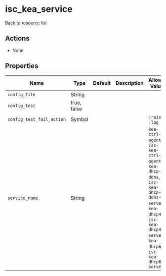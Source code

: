 # isc_kea_service

[Back to resource list](../README.md#resources)

## Actions

- None

## Properties

| Name                      | Type        | Default | Description | Allowed Values                                                                                                                                                |
| ------------------------- | ----------- | ------- | ----------- | ------------------------------------------------------------------------------------------------------------------------------------------------------------- |
| `config_file`             | String      |         |             |                                                                                                                                                               |
| `config_test`             | true, false |         |             |                                                                                                                                                               |
| `config_test_fail_action` | Symbol      |         |             | `:raise`, `:log`                                                                                                                                              |
| `service_name`            | String      |         |             | `kea-ctrl-agent`, `isc-kea-ctrl-agent`, `kea-dhcp-ddns`, `isc-kea-dhcp-ddns-server`, `kea-dhcp4`, `isc-kea-dhcp4-server`, `kea-dhcp6`, `isc-kea-dhcp6-server` |
